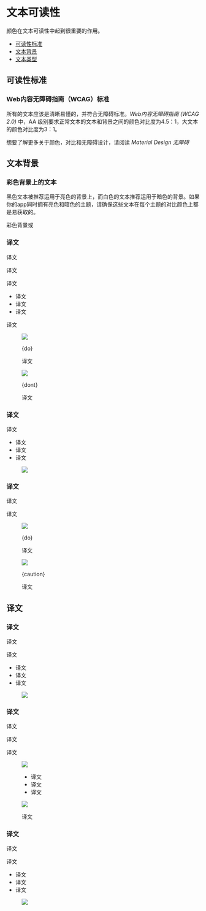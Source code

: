 <div class="article__intro">

[en]: <> (Text legibility)
# 文本可读性

[en]: <> (Color plays an important role in text legibility.)
颜色在文本可读性中起到很重要的作用。

<nav>

[en]: <> (Legibility standards)
[en]: <> (Text backgrounds)
[en]: <> (Text types)
* [可读性标准](#legibility-standards)
* [文本背景](#text-backgrounds) 
* [文本类型](#text-types) 

</nav></div><div class="article__body">

[en]: <> (Legibility standards)
<h2 id="legibility-standards">可读性标准</h2>

[en]: <> (WCAG standards)
### Web内容无障碍指南（WCAG）标准

[en]: <> (All text should be legible and meet accessibility standards. *The Web Content Accessibility Guidelines \(WCAG 2.0\)* level AA requires a 4.5：1 color contrast between text and background for normal text, and 3:1 to large text.)
所有的文本应该是清晰易懂的，并符合无障碍标准。*Web内容无障碍指南 \(WCAG 2.0\)* 中，AA 级别要求正常文本的文本和背景之间的颜色对比度为4.5：1，大文本的颜色对比度为3：1。

[en]: <> (To learn more about color, contrast, and accessibility design, read *Material Design Accessibility*.)
想要了解更多关于颜色，对比和无障碍设计，请阅读 *Material Design 无障碍*


[en]: <> (Text backgrounds)
<h2 id="text-backgrounds">文本背景</h2>

[en]: <> (Text on colored backgrounds)
### 彩色背景上的文本

[en]: <> (Black text is recommended for use on light backgrounds, and white text on dark backgrounds. If your app has both light and dark themes, make sure the text is available in a contrasting color against each theme.)
黑色文本被推荐运用于亮色的背景上，而白色的文本推荐运用于暗色的背景。如果你的app同时拥有亮色和暗色的主题，请确保这些文本在每个主题的对比颜色上都是易获取的。

[en]: <> (Colored backgrounds or typography additionally change the rules regarding text opacity and different states of text.)
彩色背景或

[en]: <> (Using text opacity)
### 译文

[en]: <> (Instead of using gray text and icons on top of colored backgrounds, create better contrast by displaying white or black text with reduced opacity.)
译文

[en]: <> (For example, black text displayed at 75% opacity on a green background gives the text an appearance of black, with a hint of green.)
译文

[en]: <> (Alternatively, you can calculate the color of text by doing the following:)
译文

[en]: <> (Place the color black at reduced opacity in front of a green background)
[en]: <> (Identify the hex value of the resulting darkened green color)
[en]: <> (Use that hex value of that color for your text)
* 译文
* 译文
* 译文

[en]: <> (In this case, if the surface behind the text changes color, you must update the hex color as well.)
译文

<figure>

![]({assets_path}/color/text-legibility/color-legibility-opacity-baseline-do.png)

<figcaption>

{do}

[en]: <> (Use a transparent version of black on a colored surface to preserve legibility.)
译文

</figcaption></figure><figure>

![]({assets_path}/color/text-legibility/color-legibility-opacity-baseline-dont.png)

<figcaption>

{dont}

[en]: <> (Avoid using opaque gray text that isn’t legible on colored surfaces.)
译文

</figcaption></figure>

[en]: <> (Dark text on light backgrounds)
### 译文

<div class="mdui-row-sm-2"><div class="mdui-col">

[en]: <> (Dark text on light backgrounds \(shown here as #000000 on #FFFFFF\) applies the following opacity levels:)
译文

[en]: <> (High-emphasis text has an opacity of 100%)
[en]: <> (Medium-emphasis text and hint text have opacities of 60%)
[en]: <> (Disabled text has an opacity of 38%)
* 译文
* 译文
* 译文

</div><div class="mdui-col"><figure>

![]({assets_path}/color/text-legibility/color-legibility-darktext.png)

</figure></div></div>

[en]: <> (Colored text and backgrounds)
### 译文

[en]: <> (Colored text should be used sparingly to draw attention and apply selective emphasis. Ideally colored text should be reserved for text elements such as headlines, buttons, and links.)
译文

[en]: <> (Use the Material color tool to determine if certain foreground colors used on text pass accessibility standards on background colors.)
译文

<div class="mdui-row-sm-2"><div class="mdui-col"><figure>

![]({assets_path}/color/text-legibility/color-legibility-coloredtextbg-basil.png)

<figcaption>

{do}

[en]: <> (Large headlines and short text snippets are best for colored text.)
译文

</figcaption></figure></div><div class="mdui-col"><figure>

![]({assets_path}/color/text-legibility/color-legibility-coloredtextbg-caution-owl.png)

<figcaption>

{caution}

[en]: <> (It can be hard to read long body copy that is colored.)
译文

</figcaption></figure></div></div>


[en]: <> (Text types)
<h2 id="text-types">译文</h2>

[en]: <> (Helper Text)
### 译文

<div class="mdui-row-sm-2"><div class="mdui-col">

[en]: <> (Helper text gives context about a field’s input, such as how the input will be used. It can adopt brand colors, but should be legible as determined by WCAG standards.)
译文

[en]: <> (For example, helper text on light backgrounds could apply the following opacity levels and default hexes:)
译文

[en]: <> (High emphasis helper: This text uses a hex value #000000 at 100% opacity)
[en]: <> (Default color helper text: This text uses a hex value of #000000 at 60% opacity)
[en]: <> (Default error helper text: This text uses a hex value of #B00020 at 100% opacity)
* 译文
* 译文
* 译文

</div><div class="mdui-col"><figure>

![]({assets_path}/color/text-legibility/color-legibility-helpertext.png)

</figure></div></div>

[en]: <> (Selected Text)
### 译文

[en]: <> (To reflect brand, text selection can use an accent of your primary or secondary color.)
译文

[en]: <> (Selected text should be legible against the selection color, and the selection color should contrast the background color. Alternatively, you can display outlines, motion, checkmark icons, or other text treatments to indicate selected text.)
译文

[en]: <> (Learn more about contrast \(or try a color contrast analyzer\) at webaim.org.)
译文

<div class="mdui-row-xs-2"><div class="mdui-col"><figure>

![]({assets_path}/color/text-legibility/color-legibility-selectedtext-baseline.png)

<figcaption>

[en]: <> (Text)
[en]: <> (Text selection color)
[en]: <> (Background)
* 译文
* 译文
* 译文

</figcaption></figure></div><div class="mdui-col"><figure>

![]({assets_path}/color/text-legibility/color-legibility-selectedtext-reply.png)

<figcaption>

[en]: <> (Text selection can be customized using your palette accent color.)
译文

</figcaption></figure></div></div>

[en]: <> (Icons and Other symbols)
### 译文

<div class="mdui-row-sm-2"><div class="mdui-col">

[en]: <> (Icons and other elements don’t need to meet WCAG legibility standards, but should be as visible as possible to indicate function or communicate information.)
译文

[en]: <> (For example, dark icons \(#000000\) or other elements on light backgrounds \(#FFFFFF\) could apply the following opacity levels:)
译文

[en]: <> (Active icons have an opacity of 100%)
[en]: <> (Inactive icons have an opacity of 60%)
[en]: <> (Disabled icones have an opacity of 38%)
* 译文
* 译文
* 译文

</div><div class="mdui-col"><figure>

![]({assets_path}/color/text-legibility/color-legibility-darkicon.png)

</figure></div></div></div>
